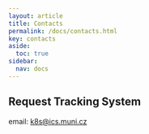 ```yaml
---
layout: article
title: Contacts
permalink: /docs/contacts.html
key: contacts
aside:
  toc: true
sidebar:
  nav: docs
---
```

## Request Tracking System

email: k8s@ics.muni.cz

